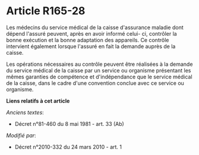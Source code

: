 # Article R165-28

Les médecins du service médical de la caisse d'assurance maladie dont dépend l'assuré peuvent, après en avoir informé celui-
ci, contrôler la bonne exécution et la bonne adaptation des appareils. Ce contrôle intervient également lorsque l'assuré en
fait la demande auprès de la caisse. 

Les opérations nécessaires au contrôle peuvent être réalisées à la demande du service médical de la caisse par un service ou
organisme présentant les mêmes garanties de compétence et d'indépendance que le service médical de la caisse, dans le cadre
d'une convention conclue avec ce service ou organisme.

**Liens relatifs à cet article**

_Anciens textes_:

  - Décret n°81-460 du 8 mai 1981 - art. 33 (Ab)

_Modifié par_:

  - Décret n°2010-332 du 24 mars 2010 - art. 1
